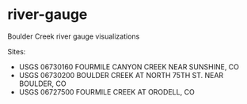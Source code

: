 # river-gauge
Boulder Creek river gauge visualizations

Sites:
- USGS 06730160 FOURMILE CANYON CREEK NEAR SUNSHINE, CO
- USGS 06730200 BOULDER CREEK AT NORTH 75TH ST. NEAR BOULDER, CO
- USGS 06727500 FOURMILE CREEK AT ORODELL, CO